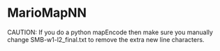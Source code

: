 # MarioMapNN


CAUTION: If you do a python mapEncode then make sure you manually change SMB-w1-l2_final.txt to remove the extra new line characters.
